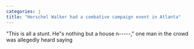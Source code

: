 ```yaml
---
categories: j
title: "Herschel Walker had a combative campaign event in Atlanta"
---
```

"This is all a stunt. He"s nothing but a house n-----," one man in the crowd was allegedly heard saying 